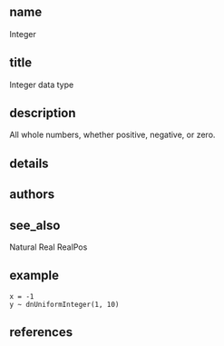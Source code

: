 ## name
Integer
## title
Integer data type
## description
All whole numbers, whether positive, negative, or zero.
## details
## authors
## see_also
Natural
Real
RealPos
## example
    x = -1
    y ~ dnUniformInteger(1, 10)
## references
